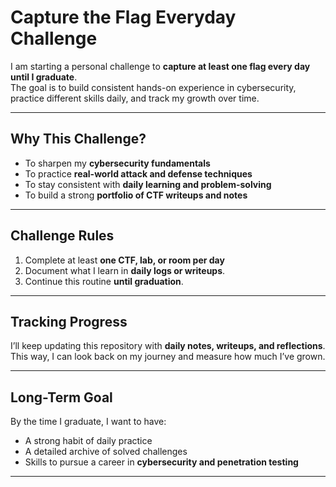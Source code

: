 # Capture the Flag Everyday Challenge

I am starting a personal challenge to **capture at least one flag every day until I graduate**.  
The goal is to build consistent hands-on experience in cybersecurity, practice different skills daily, and track my growth over time.

---

## Why This Challenge?
- To sharpen my **cybersecurity fundamentals**  
- To practice **real-world attack and defense techniques**  
- To stay consistent with **daily learning and problem-solving**  
- To build a strong **portfolio of CTF writeups and notes**

---

## Challenge Rules
1. Complete at least **one CTF, lab, or room per day**  
2. Document what I learn in **daily logs or writeups**.  
3. Continue this routine **until graduation**.  

---

## Tracking Progress
I’ll keep updating this repository with **daily notes, writeups, and reflections**.  
This way, I can look back on my journey and measure how much I’ve grown.  

---

## Long-Term Goal
By the time I graduate, I want to have:  
- A strong habit of daily practice  
- A detailed archive of solved challenges  
- Skills to pursue a career in **cybersecurity and penetration testing**  

---

